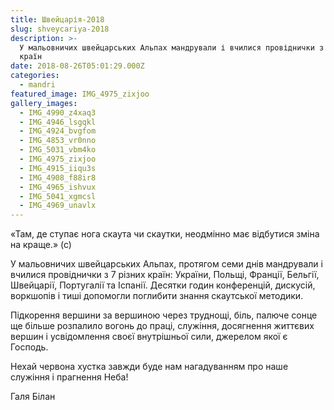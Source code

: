 ```yaml
---
title: Швейцарія-2018
slug: shveycariya-2018
description: >-
  У мальовничих швейцарських Альпах мандрували і вчилися провіднички з 7 різних
  країн
date: 2018-08-26T05:01:29.000Z
categories:
  - mandri
featured_image: IMG_4975_zixjoo
gallery_images:
  - IMG_4990_z4xaq3
  - IMG_4946_lsgqkl
  - IMG_4924_bvgfom
  - IMG_4853_vr0nno
  - IMG_5031_vbm4ko
  - IMG_4975_zixjoo
  - IMG_4915_iiqu3s
  - IMG_4908_f88ir8
  - IMG_4965_ishvux
  - IMG_5041_xgmcsl
  - IMG_4969_unavlx
---
```

«Там, де ступає нога скаута чи скаутки, неодмінно має відбутися зміна на краще.» (с)

У мальовничих швейцарських Альпах, протягом семи днів мандрували і вчилися провіднички з 7 різних країн: України, Польщі, Франції, Бельгії, Швейцарії, Португалії та Іспанії. Десятки годин конференцій, дискусій, воркшопів і тиші допомогли поглибити знання скаутської методики.

Підкорення вершини за вершиною через труднощі, біль, палюче сонце ще більше розпалило вогонь до праці, служіння, досягнення життєвих вершин і усвідомлення своєї внутрішньої сили, джерелом якої є Господь.

Нехай червона хустка завжди буде нам нагадуванням про наше служіння і прагнення Неба!

Галя Білан
